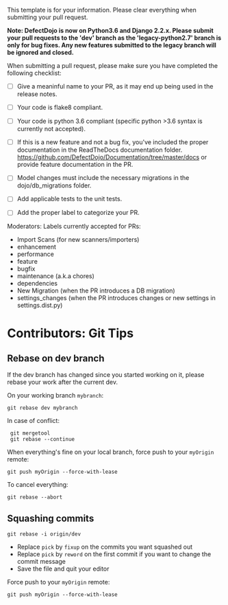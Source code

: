 This template is for your information. Please clear everything when submitting your pull request.

**Note: DefectDojo is now on Python3.6 and Django 2.2.x. Please submit your pull requests to the 'dev' branch as the 'legacy-python2.7' branch is only for bug fixes. Any new features submitted to the legacy branch will be ignored and closed.**

When submitting a pull request, please make sure you have completed the following checklist:

- [ ] Give a meaninful name to your PR, as it may end up being used in the release notes.
- [ ] Your code is flake8 compliant.
- [ ] Your code is python 3.6 compliant (specific python >3.6 syntax is currently not accepted).
- [ ] If this is a new feature and not a bug fix, you've included the proper documentation in the ReadTheDocs documentation folder. https://github.com/DefectDojo/Documentation/tree/master/docs or provide feature documentation in the PR.
- [ ] Model changes must include the necessary migrations in the dojo/db_migrations folder.
- [ ] Add applicable tests to the unit tests.
- [ ] Add the proper label to categorize your PR.


Moderators: Labels currently accepted for PRs:
- Import Scans (for new scanners/importers)
- enhancement
- performance
- feature
- bugfix
- maintenance (a.k.a chores)
- dependencies
- New Migration (when the PR introduces a DB migration)
- settings_changes (when the PR introduces changes or new settings in settings.dist.py)

# Contributors: Git Tips
## Rebase on dev branch
If the dev branch has changed since you started working on it, please rebase your work after the current dev.

On your working branch `mybranch`:
```
git rebase dev mybranch
```
In case of conflict:
```
 git mergetool
 git rebase --continue
 ```

When everything's fine on your local branch, force push to your `myOrigin` remote: 
```
git push myOrigin --force-with-lease
```

To cancel everything: 
```
git rebase --abort
```


## Squashing commits
```
git rebase -i origin/dev
```
- Replace `pick` by `fixup` on the commits you want squashed out
- Replace `pick` by `reword` on the first commit if you want to change the commit message
- Save the file and quit your editor

Force push to your `myOrigin` remote: 
```
git push myOrigin --force-with-lease
```
